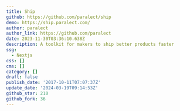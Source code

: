 ```yaml
---
title: Ship
github: https://github.com/paralect/ship
demo: https://ship.paralect.com/
author: paralect
author_link: https://github.com/paralect
date: 2023-11-30T03:36:10.638Z
description: A toolkit for makers to ship better products faster
ssg:
  - Nextjs
css: []
cms: []
category: []
draft: false
publish_date: '2017-10-11T07:07:37Z'
update_date: '2024-03-19T09:14:53Z'
github_star: 210
github_fork: 36
---
```

